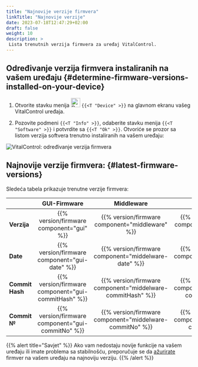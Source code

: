 ```yaml
---
title: "Najnovije verzije firmvera"
linkTitle: "Najnovije verzije"
date: 2023-07-18T12:47:29+02:00
draft: false
weight: 10
description: >
 Lista trenutnih verzija firmvera za uređaj VitalControl.
---
```


## Određivanje verzija firmvera instaliranih na vašem uređaju {#determine-firmware-versions-installed-on-your-device}

1. Otvorite stavku menija <img src="/icons/device.svg" width="25" align="bottom" alt="Device" /> `{{<T "Device" >}}` na glavnom ekranu vašeg VitalControl uređaja.

2. Pozovite podmeni `{{<T "Info" >}}`, odaberite stavku menija `{{<T "Software" >}}` i potvrdite sa `{{<T "Ok" >}}`. Otvoriće se prozor sa listom verzija softvera trenutno instaliranih na vašem uređaju:

![VitalControl: određivanje verzija firmvera](../images/firmware-versions.png "Prikaz verzija firmvera")

## Najnovije verzije firmvera: {#latest-firmware-versions}

Sledeća tabela prikazuje trenutne verzije firmvera:

|                 | GUI-Firmware  | Middleware  | Bootloader |
|-----------------|:-------------:|:-----------:|:----------:|
| **Verzija**    | {{% version/firmware component="gui" %}} | {{% version/firmware component="middleware" %}} | {{% version/firmware component="bootloader" %}} |
| **Date**       | {{% version/firmware component="gui-date" %}} | {{% version/firmware component="middelware-date" %}} | {{% version/firmware component="bootloader-date" %}} |
| **Commit Hash** | {{% version/firmware component="gui-commitHash" %}} | {{% version/firmware component="middelware-commitHash" %}} |  {{% version/firmware component="bootloader-commitHash" %}} |
| **Commit №**    | {{% version/firmware component="gui-commitNo" %}} | {{% version/firmware component="middelware-commitNo" %}} | {{% version/firmware component="bootloader-commitNo" %}}|

{{% alert title="Savjet" %}}
Ako vam nedostaju novije funkcije na vašem uređaju ili imate problema sa stabilnošću, preporučuje se da [ažurirate](../update/) firmver na vašem uređaju na najnoviju verziju.
{{% /alert %}}
